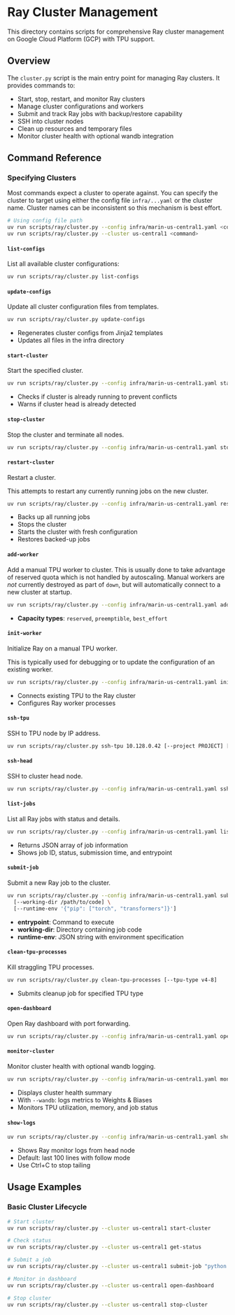 # Ray Cluster Management

This directory contains scripts for comprehensive Ray cluster management on Google Cloud Platform (GCP) with TPU support.

## Overview

The `cluster.py` script is the main entry point for managing Ray clusters. It provides commands to:

- Start, stop, restart, and monitor Ray clusters
- Manage cluster configurations and workers
- Submit and track Ray jobs with backup/restore capability
- SSH into cluster nodes
- Clean up resources and temporary files
- Monitor cluster health with optional wandb integration

## Command Reference

### Specifying Clusters

Most commands expect a cluster to operate against. You can specify the cluster
to target using either the config file `infra/...yaml` or the cluster name. Cluster names can be inconsistent so this mechanism is best effort.


```bash
# Using config file path
uv run scripts/ray/cluster.py --config infra/marin-us-central1.yaml <command>
uv run scripts/ray/cluster.py --cluster us-central1 <command>
```

#### `list-configs`
List all available cluster configurations:

```bash
uv run scripts/ray/cluster.py list-configs
```

#### `update-configs`
Update all cluster configuration files from templates.

```bash
uv run scripts/ray/cluster.py update-configs
```

- Regenerates cluster configs from Jinja2 templates
- Updates all files in the infra directory

#### `start-cluster`
Start the specified cluster.

```bash
uv run scripts/ray/cluster.py --config infra/marin-us-central1.yaml start-cluster
```

- Checks if cluster is already running to prevent conflicts
- Warns if cluster head is already detected

#### `stop-cluster`
Stop the cluster and terminate all nodes.

```bash
uv run scripts/ray/cluster.py --config infra/marin-us-central1.yaml stop-cluster
```

#### `restart-cluster`
Restart a cluster.

This attempts to restart any currently running jobs on the new cluster.

```bash
uv run scripts/ray/cluster.py --config infra/marin-us-central1.yaml restart-cluster
```

- Backs up all running jobs
- Stops the cluster
- Starts the cluster with fresh configuration
- Restores backed-up jobs


#### `add-worker`

Add a manual TPU worker to cluster.
This is usually done to take advantage of reserved quota which is not handled by autoscaling.
Manual workers are _not_ currently destroyed as part of `down`, but will automatically
connect to a new cluster at startup.

```bash
uv run scripts/ray/cluster.py --config infra/marin-us-central1.yaml add-worker v4-8 [--capacity preemptible] [--name custom-name]
```

- **Capacity types**: `reserved`, `preemptible`, `best_effort`

#### `init-worker`
Initialize Ray on a manual TPU worker.

This is typically used for debugging or to update the configuration of an existing worker.

```bash
uv run scripts/ray/cluster.py --config infra/marin-us-central1.yaml init-worker --name worker-name
```

- Connects existing TPU to the Ray cluster
- Configures Ray worker processes

#### `ssh-tpu`
SSH to TPU node by IP address.

```bash
uv run scripts/ray/cluster.py ssh-tpu 10.128.0.42 [--project PROJECT] [--zone ZONE] [-- extra-ssh-args]
```

#### `ssh-head`
SSH to cluster head node.

```bash
uv run scripts/ray/cluster.py --config infra/marin-us-central1.yaml ssh-head [-- extra-args]
```

#### `list-jobs`
List all Ray jobs with status and details.

```bash
uv run scripts/ray/cluster.py --config infra/marin-us-central1.yaml list-jobs
```

- Returns JSON array of job information
- Shows job ID, status, submission time, and entrypoint

#### `submit-job`
Submit a new Ray job to the cluster.

```bash
uv run scripts/ray/cluster.py --config infra/marin-us-central1.yaml submit-job "python train.py" \
  [--working-dir /path/to/code] \
  [--runtime-env '{"pip": ["torch", "transformers"]}']
```

- **entrypoint**: Command to execute
- **working-dir**: Directory containing job code
- **runtime-env**: JSON string with environment specification

#### `clean-tpu-processes`
Kill straggling TPU processes.

```bash
uv run scripts/ray/cluster.py clean-tpu-processes [--tpu-type v4-8]
```

- Submits cleanup job for specified TPU type

#### `open-dashboard`
Open Ray dashboard with port forwarding.

```bash
uv run scripts/ray/cluster.py --config infra/marin-us-central1.yaml open-dashboard
```

#### `monitor-cluster`
Monitor cluster health with optional wandb logging.

```bash
uv run scripts/ray/cluster.py --config infra/marin-us-central1.yaml monitor-cluster [--wandb]
```

- Displays cluster health summary
- With `--wandb`: logs metrics to Weights & Biases
- Monitors TPU utilization, memory, and job status

#### `show-logs`

```bash
uv run scripts/ray/cluster.py --config infra/marin-us-central1.yaml show-logs [--tail 100]
```

- Shows Ray monitor logs from head node
- Default: last 100 lines with follow mode
- Use Ctrl+C to stop tailing

## Usage Examples

### Basic Cluster Lifecycle

```bash
# Start cluster
uv run scripts/ray/cluster.py --cluster us-central1 start-cluster

# Check status
uv run scripts/ray/cluster.py --cluster us-central1 get-status

# Submit a job
uv run scripts/ray/cluster.py --cluster us-central1 submit-job "python my_script.py"

# Monitor in dashboard
uv run scripts/ray/cluster.py --cluster us-central1 open-dashboard

# Stop cluster
uv run scripts/ray/cluster.py --cluster us-central1 stop-cluster
```

